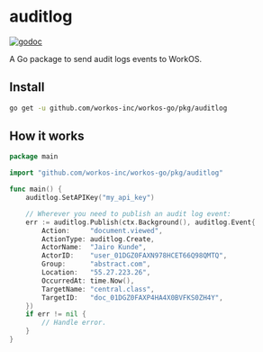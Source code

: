 # auditlog

[![godoc](https://godoc.org/github.com/workos-inc/workos-go/pkg/auditlog?status.svg)](https://godoc.org/github.com/workos-inc/workos-go/pkg/auditlog)

A Go package to send audit logs events to WorkOS.

## Install

```sh
go get -u github.com/workos-inc/workos-go/pkg/auditlog
```

## How it works

```go
package main

import "github.com/workos-inc/workos-go/pkg/auditlog"

func main() {
    auditlog.SetAPIKey("my_api_key")

    // Wherever you need to publish an audit log event:
    err := auditlog.Publish(ctx.Background(), auditlog.Event{
        Action:     "document.viewed",
        ActionType: auditlog.Create,
        ActorName:  "Jairo Kunde",
        ActorID:    "user_01DGZ0FAXN978HCET66Q98QMTQ",
        Group:      "abstract.com",
        Location:   "55.27.223.26",
        OccurredAt: time.Now(),
        TargetName: "central.class",
        TargetID:   "doc_01DGZ0FAXP4HA4X0BVFKS0ZH4Y",
    })
    if err != nil {
        // Handle error.
    }
}
```
